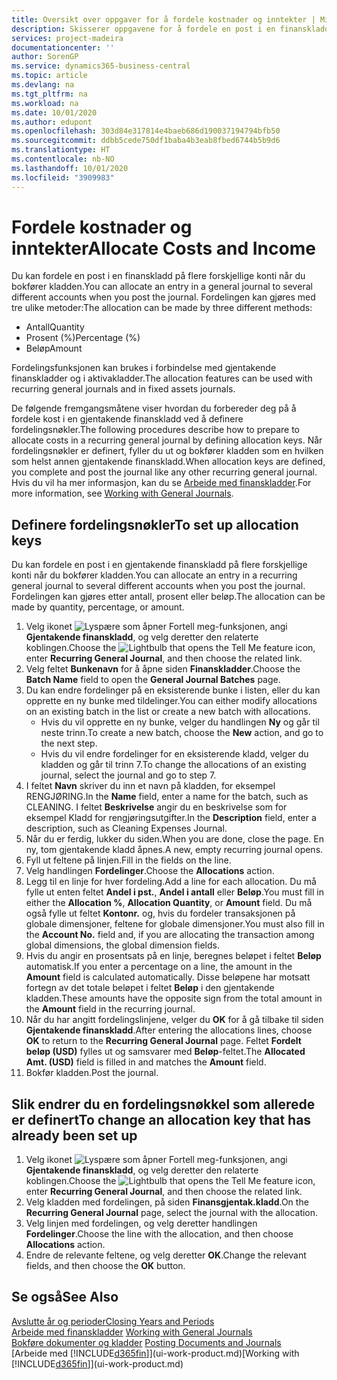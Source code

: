 ```yaml
---
title: Oversikt over oppgaver for å fordele kostnader og inntekter | Microsoft-dokumentasjon
description: Skisserer oppgavene for å fordele en post i en finanskladd på flere forskjellige konti når du bokfører kladden.
services: project-madeira
documentationcenter: ''
author: SorenGP
ms.service: dynamics365-business-central
ms.topic: article
ms.devlang: na
ms.tgt_pltfrm: na
ms.workload: na
ms.date: 10/01/2020
ms.author: edupont
ms.openlocfilehash: 303d84e317814e4baeb686d190037194794bfb50
ms.sourcegitcommit: ddbb5cede750df1baba4b3eab8fbed6744b5b9d6
ms.translationtype: HT
ms.contentlocale: nb-NO
ms.lasthandoff: 10/01/2020
ms.locfileid: "3909983"
---
```

# <a name="allocate-costs-and-income"></a><span data-ttu-id="73423-103">Fordele kostnader og inntekter</span><span class="sxs-lookup"><span data-stu-id="73423-103">Allocate Costs and Income</span></span>
<span data-ttu-id="73423-104">Du kan fordele en post i en finanskladd på flere forskjellige konti når du bokfører kladden.</span><span class="sxs-lookup"><span data-stu-id="73423-104">You can allocate an entry in a general journal to several different accounts when you post the journal.</span></span> <span data-ttu-id="73423-105">Fordelingen kan gjøres med tre ulike metoder:</span><span class="sxs-lookup"><span data-stu-id="73423-105">The allocation can be made by three different methods:</span></span>

* <span data-ttu-id="73423-106">Antall</span><span class="sxs-lookup"><span data-stu-id="73423-106">Quantity</span></span>
* <span data-ttu-id="73423-107">Prosent (%)</span><span class="sxs-lookup"><span data-stu-id="73423-107">Percentage (%)</span></span>
* <span data-ttu-id="73423-108">Beløp</span><span class="sxs-lookup"><span data-stu-id="73423-108">Amount</span></span>

<span data-ttu-id="73423-109">Fordelingsfunksjonen kan brukes i forbindelse med gjentakende finanskladder og i aktivakladder.</span><span class="sxs-lookup"><span data-stu-id="73423-109">The allocation features can be used with recurring general journals and in fixed assets journals.</span></span>
<!--You can also distribute the cost or revenue of a line to an intercompany partner when you post a sales or purchase document. When you post the document, a line will be posted in your general journal, and a corresponding line will be created in the intercompany outbox.-->

<span data-ttu-id="73423-110">De følgende fremgangsmåtene viser hvordan du forbereder deg på å fordele kost i en gjentakende finanskladd ved å definere fordelingsnøkler.</span><span class="sxs-lookup"><span data-stu-id="73423-110">The following procedures describe how to prepare to allocate costs in a recurring general journal by defining allocation keys.</span></span> <span data-ttu-id="73423-111">Når fordelingsnøkler er definert, fyller du ut og bokfører kladden som en hvilken som helst annen gjentakende finanskladd.</span><span class="sxs-lookup"><span data-stu-id="73423-111">When allocation keys are defined, you complete and post the journal like any other recurring general journal.</span></span> <span data-ttu-id="73423-112">Hvis du vil ha mer informasjon, kan du se [Arbeide med finanskladder](ui-work-general-journals.md).</span><span class="sxs-lookup"><span data-stu-id="73423-112">For more information, see [Working with General Journals](ui-work-general-journals.md).</span></span>

## <a name="to-set-up-allocation-keys"></a><span data-ttu-id="73423-113">Definere fordelingsnøkler</span><span class="sxs-lookup"><span data-stu-id="73423-113">To set up allocation keys</span></span>
<span data-ttu-id="73423-114">Du kan fordele en post i en gjentakende finanskladd på flere forskjellige konti når du bokfører kladden.</span><span class="sxs-lookup"><span data-stu-id="73423-114">You can allocate an entry in a recurring general journal to several different accounts when you post the journal.</span></span> <span data-ttu-id="73423-115">Fordelingen kan gjøres etter antall, prosent eller beløp.</span><span class="sxs-lookup"><span data-stu-id="73423-115">The allocation can be made by quantity, percentage, or amount.</span></span>
1. <span data-ttu-id="73423-116">Velg ikonet ![Lyspære som åpner Fortell meg-funksjonen](media/ui-search/search_small.png "Fortell hva du vil gjøre"), angi **Gjentakende finanskladd**, og velg deretter den relaterte koblingen.</span><span class="sxs-lookup"><span data-stu-id="73423-116">Choose the ![Lightbulb that opens the Tell Me feature](media/ui-search/search_small.png "Tell me what you want to do") icon, enter **Recurring General Journal**, and then choose the related link.</span></span>
2. <span data-ttu-id="73423-117">Velg feltet **Bunkenavn** for å åpne siden **Finanskladder**.</span><span class="sxs-lookup"><span data-stu-id="73423-117">Choose the **Batch Name** field to open the **General Journal Batches** page.</span></span>
3. <span data-ttu-id="73423-118">Du kan endre fordelinger på en eksisterende bunke i listen, eller du kan opprette en ny bunke med tildelinger.</span><span class="sxs-lookup"><span data-stu-id="73423-118">You can either modify allocations on an existing batch in the list or create a new batch with allocations.</span></span>
   * <span data-ttu-id="73423-119">Hvis du vil opprette en ny bunke, velger du handlingen **Ny** og går til neste trinn.</span><span class="sxs-lookup"><span data-stu-id="73423-119">To create a new batch, choose the **New** action, and go to the next step.</span></span>
   * <span data-ttu-id="73423-120">Hvis du vil endre fordelinger for en eksisterende kladd, velger du kladden og går til trinn 7.</span><span class="sxs-lookup"><span data-stu-id="73423-120">To change the allocations of an existing journal, select the journal and go to step 7.</span></span>    
4. <span data-ttu-id="73423-121">I feltet **Navn** skriver du inn et navn på kladden, for eksempel RENGJØRING.</span><span class="sxs-lookup"><span data-stu-id="73423-121">In the **Name** field, enter a name for the batch, such as CLEANING.</span></span> <span data-ttu-id="73423-122">I feltet **Beskrivelse** angir du en beskrivelse som for eksempel Kladd for rengjøringsutgifter.</span><span class="sxs-lookup"><span data-stu-id="73423-122">In the **Description** field, enter a description, such as Cleaning Expenses Journal.</span></span>
5. <span data-ttu-id="73423-123">Når du er ferdig, lukker du siden.</span><span class="sxs-lookup"><span data-stu-id="73423-123">When you are done, close the page.</span></span> <span data-ttu-id="73423-124">En ny, tom gjentakende kladd åpnes.</span><span class="sxs-lookup"><span data-stu-id="73423-124">A new, empty recurring journal opens.</span></span>
6. <span data-ttu-id="73423-125">Fyll ut feltene på linjen.</span><span class="sxs-lookup"><span data-stu-id="73423-125">Fill in the fields on the line.</span></span>
7. <span data-ttu-id="73423-126">Velg handlingen **Fordelinger**.</span><span class="sxs-lookup"><span data-stu-id="73423-126">Choose the **Allocations** action.</span></span>
8. <span data-ttu-id="73423-127">Legg til en linje for hver fordeling.</span><span class="sxs-lookup"><span data-stu-id="73423-127">Add a line for each allocation.</span></span> <span data-ttu-id="73423-128">Du må fylle ut enten feltet **Andel i pst.**, **Andel i antall** eller **Beløp**.</span><span class="sxs-lookup"><span data-stu-id="73423-128">You must fill in either the **Allocation %**, **Allocation Quantity**, or **Amount** field.</span></span> <span data-ttu-id="73423-129">Du må også fylle ut feltet **Kontonr.** og, hvis du fordeler transaksjonen på globale dimensjoner, feltene for globale dimensjoner.</span><span class="sxs-lookup"><span data-stu-id="73423-129">You must also fill in the **Account No.** field and, if you are allocating the transaction among global dimensions, the global dimension fields.</span></span>
9. <span data-ttu-id="73423-130">Hvis du angir en prosentsats på en linje, beregnes beløpet i feltet **Beløp** automatisk.</span><span class="sxs-lookup"><span data-stu-id="73423-130">If you enter a percentage on a line, the amount in the **Amount** field is calculated automatically.</span></span> <span data-ttu-id="73423-131">Disse beløpene har motsatt fortegn av det totale beløpet i feltet **Beløp** i den gjentakende kladden.</span><span class="sxs-lookup"><span data-stu-id="73423-131">These amounts have the opposite sign from the total amount in the **Amount** field in the recurring journal.</span></span>
10. <span data-ttu-id="73423-132">Når du har angitt fordelingslinjene, velger du **OK** for å gå tilbake til siden **Gjentakende finanskladd**.</span><span class="sxs-lookup"><span data-stu-id="73423-132">After entering the allocations lines, choose **OK** to return to the **Recurring General Journal** page.</span></span> <span data-ttu-id="73423-133">Feltet **Fordelt beløp (USD)** fylles ut og samsvarer med **Beløp**-feltet.</span><span class="sxs-lookup"><span data-stu-id="73423-133">The **Allocated Amt. (USD)** field is filled in and matches the **Amount** field.</span></span>
11. <span data-ttu-id="73423-134">Bokfør kladden.</span><span class="sxs-lookup"><span data-stu-id="73423-134">Post the journal.</span></span>

## <a name="to-change-an-allocation-key-that-has-already-been-set-up"></a><span data-ttu-id="73423-135">Slik endrer du en fordelingsnøkkel som allerede er definert</span><span class="sxs-lookup"><span data-stu-id="73423-135">To change an allocation key that has already been set up</span></span>
1. <span data-ttu-id="73423-136">Velg ikonet ![Lyspære som åpner Fortell meg-funksjonen](media/ui-search/search_small.png "Fortell hva du vil gjøre"), angi **Gjentakende finanskladd**, og velg deretter den relaterte koblingen.</span><span class="sxs-lookup"><span data-stu-id="73423-136">Choose the ![Lightbulb that opens the Tell Me feature](media/ui-search/search_small.png "Tell me what you want to do") icon, enter **Recurring General Journal**, and then choose the related link.</span></span>
2. <span data-ttu-id="73423-137">Velg kladden med fordelingen, på siden **Finansgjentak.kladd**.</span><span class="sxs-lookup"><span data-stu-id="73423-137">On the **Recurring General Journal** page, select the journal with the allocation.</span></span>
3. <span data-ttu-id="73423-138">Velg linjen med fordelingen, og velg deretter handlingen **Fordelinger**.</span><span class="sxs-lookup"><span data-stu-id="73423-138">Choose the line with the allocation, and then choose **Allocations** action.</span></span>
4. <span data-ttu-id="73423-139">Endre de relevante feltene, og velg deretter **OK**.</span><span class="sxs-lookup"><span data-stu-id="73423-139">Change the relevant fields, and then choose the **OK** button.</span></span>

## <a name="see-also"></a><span data-ttu-id="73423-140">Se også</span><span class="sxs-lookup"><span data-stu-id="73423-140">See Also</span></span>
[<span data-ttu-id="73423-141">Avslutte år og perioder</span><span class="sxs-lookup"><span data-stu-id="73423-141">Closing Years and Periods</span></span>](year-close-years-periods.md)  
<span data-ttu-id="73423-142">[Arbeide med finanskladder](ui-work-general-journals.md)  </span><span class="sxs-lookup"><span data-stu-id="73423-142">[Working with General Journals](ui-work-general-journals.md)  </span></span>  
<span data-ttu-id="73423-143">[Bokføre dokumenter og kladder](ui-post-documents-journals.md)  </span><span class="sxs-lookup"><span data-stu-id="73423-143">[Posting Documents and Journals](ui-post-documents-journals.md)  </span></span>  
<span data-ttu-id="73423-144">[Arbeide med [!INCLUDE[d365fin](includes/d365fin_md.md)]](ui-work-product.md)</span><span class="sxs-lookup"><span data-stu-id="73423-144">[Working with [!INCLUDE[d365fin](includes/d365fin_md.md)]](ui-work-product.md)</span></span>
